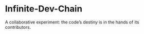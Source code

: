 # Infinite-Dev-Chain
A collaborative experiment: the code’s destiny is in the hands of its contributors.
